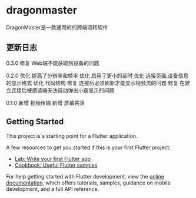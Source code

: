 # dragonmaster

DragonMaster是一款通用的的跨端流转软件

## 更新日志

0.3.0
修复 Web端不能获取到设备的问题

0.2.0
优化 提高了分辨率和帧率
优化 启用了更小的延时
优化 连接页面:设备信息的显示格式
优化 代码结构
修复 连接后必须刷新才能显示视频流的问题
修复 在建立连接后被邀请端无法自动弹出小窗显示的问题

0.1.0
新增 视频传输
新增 屏幕共享

## Getting Started

This project is a starting point for a Flutter application.

A few resources to get you started if this is your first Flutter project:

- [Lab: Write your first Flutter app](https://docs.flutter.dev/get-started/codelab)
- [Cookbook: Useful Flutter samples](https://docs.flutter.dev/cookbook)

For help getting started with Flutter development, view the
[online documentation](https://docs.flutter.dev/), which offers tutorials,
samples, guidance on mobile development, and a full API reference.
